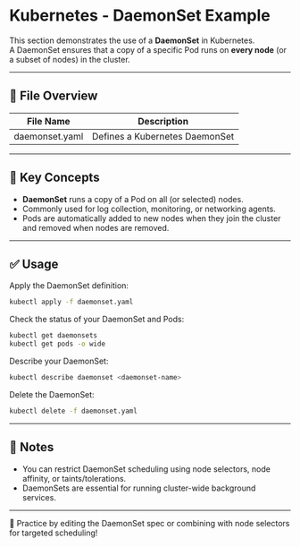# Kubernetes - DaemonSet Example

This section demonstrates the use of a **DaemonSet** in Kubernetes.  
A DaemonSet ensures that a copy of a specific Pod runs on **every node** (or a subset of nodes) in the cluster.

---

## 📁 File Overview

| File Name      | Description                   |
|----------------|------------------------------|
| daemonset.yaml | Defines a Kubernetes DaemonSet|

---

## 🧠 Key Concepts

- **DaemonSet** runs a copy of a Pod on all (or selected) nodes.
- Commonly used for log collection, monitoring, or networking agents.
- Pods are automatically added to new nodes when they join the cluster and removed when nodes are removed.

---

## ✅ Usage

Apply the DaemonSet definition:
```bash
kubectl apply -f daemonset.yaml
```

Check the status of your DaemonSet and Pods:
```bash
kubectl get daemonsets
kubectl get pods -o wide
```

Describe your DaemonSet:
```bash
kubectl describe daemonset <daemonset-name>
```

Delete the DaemonSet:
```bash
kubectl delete -f daemonset.yaml
```

---

## 📌 Notes

- You can restrict DaemonSet scheduling using node selectors, node affinity, or taints/tolerations.
- DaemonSets are essential for running cluster-wide background services.

---

🧠 Practice by editing the DaemonSet spec or combining with node selectors for targeted scheduling!
